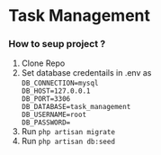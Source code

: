 # Task Management

<h3>How to seup project ? </h3>
<ol>
    <li>Clone Repo</li>
    <li>Set database credentails in .env as   
        <br>
<code>DB_CONNECTION=mysql
DB_HOST=127.0.0.1
DB_PORT=3306
DB_DATABASE=task_management
DB_USERNAME=root
DB_PASSWORD=</code>
    </li>
    <li>Run  <code>php artisan migrate</code></li>
    <li>Run  <code>php artisan db:seed</code></li>
</ol>
